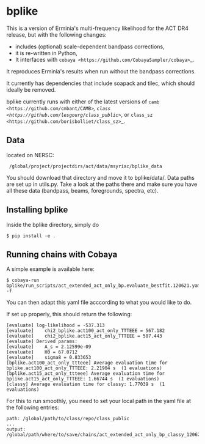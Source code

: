 # bplike

This is a version of Erminia's multi-frequency likelihood
for the ACT DR4 release, but with the following changes:
- includes (optional) scale-dependent bandpass corrections,
- it is re-written in Python,
- It interfaces with `cobaya <https://github.com/CobayaSampler/cobaya>`_.

It reproduces Erminia's results when run without the
bandpass corrections.

It currently has dependencies that include soapack and tilec,
which should ideally be removed.

bplike currently runs with either of the latest versions of `camb <https://github.com/cmbant/CAMB>`_, `class <https://github.com/lesgourg/class_public>`_, or `class_sz <https://github.com/borisbolliet/class_sz>`_.



## Data

located on NERSC:

```
 /global/project/projectdirs/act/data/msyriac/bplike_data
 ```

You should download that directory and move it to bplike/data/.
Data paths are set up in utils.py. Take a look at the paths there and make sure you have all these data (bandpass, beams, foregrounds, spectra, etc).


## Installing bplike

Inside the bplike directory, simply do
```
$ pip install -e .
```


## Running chains with Cobaya

A simple example is available here:
```
$ cobaya-run bplike/run_scripts/act_extended_act_only_bp.evaluate_bestfit.120621.yaml -f
```
You can then adapt this yaml file acccording to what you would like to do.

If set up properly, this should return the following:

```
[evaluate] log-likelihood = -537.313
[evaluate]    chi2_bplike.act100_act_only_TTTEEE = 567.182
[evaluate]    chi2_bplike.act15_act_only_TTTEEE = 507.443
[evaluate] Derived params:
[evaluate]    A_s = 2.12599e-09
[evaluate]    H0 = 67.0712
[evaluate]    sigma8 = 0.833653
[bplike.act100_act_only_ttteee] Average evaluation time for bplike.act100_act_only_TTTEEE: 2.21904 s  (1 evaluations)
[bplike.act15_act_only_ttteee] Average evaluation time for bplike.act15_act_only_TTTEEE: 1.66744 s  (1 evaluations)
[classy] Average evaluation time for classy: 1.77039 s  (1 evaluations)
```
For this to run smoothly, you need to set your local path in the yaml file at the following entries:

```
path: /global/path/to/class/repo/class_public
...
output: /global/path/where/to/save/chains/act_extended_act_only_bp_classy_120621
```
